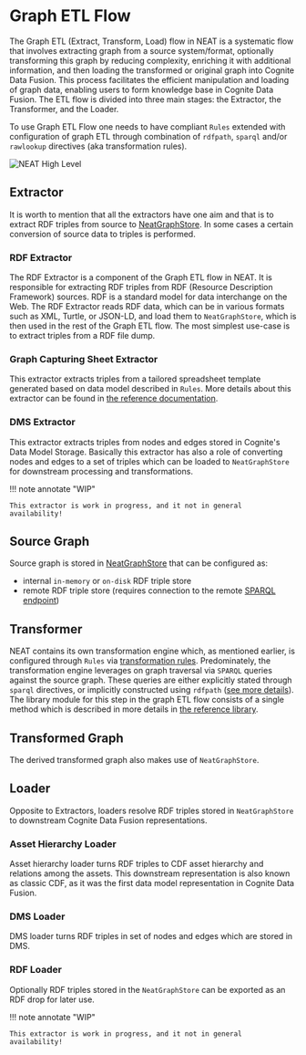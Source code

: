 # Graph ETL Flow
The Graph ETL (Extract, Transform, Load) flow in NEAT is a systematic flow that involves extracting graph from a source system/format, optionally transforming this graph by reducing complexity, enriching it with additional information, and then loading the transformed or original graph into Cognite Data Fusion. This process facilitates the efficient manipulation and loading of graph data, enabling users to form knowledge base in Cognite Data Fusion. The ETL flow is divided into three main stages: the Extractor, the Transformer, and the Loader.

To use Graph ETL Flow one needs to have compliant `Rules` extended with configuration of graph ETL through combination of `rdfpath`, `sparql` and/or `rawlookup` directives (aka transformation rules).

![NEAT High Level](./artifacts/figs/graph-etl-flow.png)

## Extractor
It is worth to mention that all the extractors have one aim and that is to extract RDF triples from source to [NeatGraphStore](./api/graph/stores.md#neatgraph-store). In some cases a certain conversion of source data to triples is performed.

### RDF Extractor
The RDF Extractor is a component of the Graph ETL flow in NEAT. It is responsible for extracting RDF triples from RDF (Resource Description Framework) sources. RDF is a standard model for data interchange on the Web. The RDF Extractor reads RDF data, which can be in various formats such as XML, Turtle, or JSON-LD, and load them to `NeatGraphStore`, which is then used in the rest of the Graph ETL flow. The most simplest use-case is to extract triples from a RDF file dump.

### Graph Capturing Sheet Extractor
This extractor extracts triples from a tailored spreadsheet template generated based on data model described in `Rules`. More details about this extractor can be found in [the reference documentation](./api/graph/extractors.md#cognite.neat.graph.extractors.graph_sheet_to_graph.extract_graph_from_sheet).

### DMS Extractor
This extractor extracts triples from nodes and edges stored in Cognite's Data Model Storage. Basically this extractor has also a role of converting nodes and edges to a set of triples which can be loaded to `NeatGraphStore` for downstream processing and transformations.

!!! note annotate "WIP"

    This extractor is work in progress, and it not in general availability!


## Source Graph
Source graph is stored in [NeatGraphStore](./api/graph/stores.md#neatgraph-store) that can be configured as:

- internal `in-memory` or `on-disk` RDF triple store
- remote RDF triple store (requires connection to the remote [SPARQL endpoint](https://medium.com/virtuoso-blog/what-is-a-sparql-endpoint-and-why-is-it-important-b3c9e6a20a8b))


## Transformer
NEAT contains its own transformation engine which, as mentioned earlier, is configured through `Rules` via [transformation rules](./transformation-directive-types.md). Predominately, the transformation engine leverages on graph traversal via `SPARQL` queries against the source graph. These queries are either explicitly stated through `sparql` directives, or implicitly constructed using `rdfpath` ([see more details](./transformation-directive-types.md#rdfpath-rule-singleproperty)). The library module for this step in the graph ETL flow consists of a single method which is described in more details in [the reference library](./api/graph/transformers.md).


## Transformed Graph
The derived transformed graph also makes use of `NeatGraphStore`.

## Loader
Opposite to Extractors, loaders resolve RDF triples stored in `NeatGraphStore` to downstream Cognite Data Fusion representations.

### Asset Hierarchy Loader
Asset hierarchy loader turns RDF triples to CDF asset hierarchy and relations among the assets. This downstream representation is also known as classic CDF, as it was the first data model representation in Cognite Data Fusion.


### DMS Loader
DMS loader turns RDF triples in set of nodes and edges which are stored in DMS.

### RDF Loader
Optionally RDF triples stored in the `NeatGraphStore` can be exported as an RDF drop for later use.

!!! note annotate "WIP"

    This extractor is work in progress, and it not in general availability!
